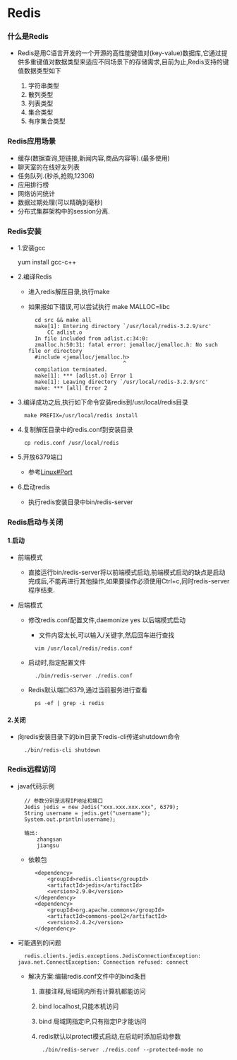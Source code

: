 # Redis

### 什么是Redis

- Redis是用C语言开发的一个开源的高性能键值对(key-value)数据库,它通过提供多重键值对数据类型来适应不同场景下的存储需求,目前为止,Redis支持的键值数据类型如下

    1. 字符串类型
    2. 散列类型
    3. 列表类型
    4. 集合类型
    5. 有序集合类型

### Redis应用场景

- 缓存(数据查询,短链接,新闻内容,商品内容等).(最多使用)
- 聊天室的在线好友列表
- 任务队列.(秒杀,抢购,12306)
- 应用排行榜
- 网络访问统计
- 数据过期处理(可以精确到毫秒)
- 分布式集群架构中的session分离.

### Redis安装

- 1.安装gcc

    yum install gcc-c++

- 2.编译Redis
    - 进入redis解压目录,执行make
    - 如果报如下错误,可以尝试执行 make MALLOC=libc

            cd src && make all
            make[1]: Entering directory `/usr/local/redis-3.2.9/src'
                CC adlist.o
            In file included from adlist.c:34:0:
            zmalloc.h:50:31: fatal error: jemalloc/jemalloc.h: No such file or directory
            #include <jemalloc/jemalloc.h>
                                        ^
            compilation terminated.
            make[1]: *** [adlist.o] Error 1
            make[1]: Leaving directory `/usr/local/redis-3.2.9/src'
            make: *** [all] Error 2

- 3.编译成功之后,执行如下命令安装redis到/usr/local/redis目录

        make PREFIX=/usr/local/redis install

- 4.复制解压目录中的redis.conf到安装目录

        cp redis.conf /usr/local/redis

- 5.开放6379端口

    - 参考[Linux#Port](../linux/Port.md)

- 6.启动redis

    - 执行redis安装目录中bin/redis-server

### Redis启动与关闭

#### 1.启动
- 前端模式
    
    - 直接运行bin/redis-server将以前端模式启动,前端模式启动的缺点是启动完成后,不能再进行其他操作,如果要操作必须使用Ctrl+c,同时redis-server程序结束.

- 后端模式

    - 修改redis.conf配置文件,daemonize yes 以后端模式启动
        - 文件内容太长,可以输入/关键字,然后回车进行查找
        >        
            vim /usr/local/redis/redis.conf

    - 启动时,指定配置文件

            ./bin/redis-server ./redis.conf

    - Redis默认端口6379,通过当前服务进行查看
    
            ps -ef | grep -i redis

#### 2.关闭

- 向redis安装目录下的bin目录下redis-cli传递shutdown命令

        ./bin/redis-cli shutdown

### Redis远程访问

- java代码示例

        // 参数分别是远程IP地址和端口
        Jedis jedis = new Jedis("xxx.xxx.xxx.xxx", 6379);
        String username = jedis.get("username");
        System.out.println(username);

        输出:
            zhangsan
            jiangsu

    - 依赖包

            <dependency>
                <groupId>redis.clients</groupId>
                <artifactId>jedis</artifactId>
                <version>2.9.0</version>
            </dependency>
            <dependency>
                <groupId>org.apache.commons</groupId>
                <artifactId>commons-pool2</artifactId>
                <version>2.4.2</version>
            </dependency>

- 可能遇到的问题

        redis.clients.jedis.exceptions.JedisConnectionException: java.net.ConnectException: Connection refused: connect
    
    - 解决方案:编辑redis.conf文件中的bind条目
        1. 直接注释,局域网内所有计算机都能访问
        2. bind localhost,只能本机访问
        3. bind 局域网指定IP,只有指定IP才能访问
        4. redis默认以protect模式启动,在启动时添加启动参数

                ./bin/redis-server ./redis.conf --protected-mode no